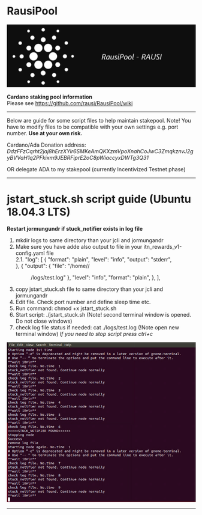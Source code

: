 # RausiPool
![Distribution](https://github.com/rausi/RausiPool/blob/master/RausiPool.PNG)

**Cardano staking pool information**<br>
Please see https://github.com/rausi/RausiPool/wiki

---
Below are guide for some script files to help maintain stakepool. Note! You have to modify files to be compatible with your own settings e.g. port number. **Use at your own risk.**

Cardano/Ada Donation address: _DdzFFzCqrht2jaj8hErzXYir6SMKeAmQKXzmVpoXnahCoJwC3ZmqkznvJ2gyBVVaH1q2PFkixm9JEBRFiprE2oC8pWiaccyxDWTg3Q31_

OR delegate ADA to my stakepool (currently Incentivized Testnet phase)

---
# jstart_stuck.sh script guide (Ubuntu 18.04.3 LTS)
**Restart jormungundr if stuck_notifier exists in log file**
1. mkdir logs to same directory than your jcli and jormungandr
2. Make sure you have adde also output to file in your itn_rewards_v1-config.yaml file<br>
  2.1. "log": [
    {
      "format": "plain",
      "level": "info",
      "output": "stderr",   
    },
    {
      "output": {
        "file": "/home/<username>/<dir>/logs/test.log"
        },
      "level": "info",
      "format": "plain",
    },
  ],
3. copy jstart_stuck.sh file to same directory than your jcli and jormungandr
4. Edit file. Check port number and define sleep time etc.
5. Run command: chmod +x jstart_stuck.sh
6. Start script: ./jstart_stuck.sh (Note! second terminal window is opened. Do not close windows)
7. check log file status if needed: cat ./logs/test.log (!Note open new terminal window)
_If you need to stop script press ctrl+c_

![Distribution](https://github.com/rausi/RausiPool/blob/master/stuck_notifier.png)

---

